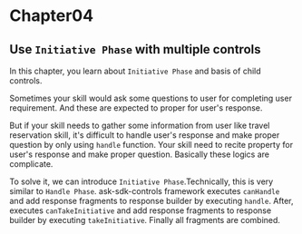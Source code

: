 # Chapter04

## Use `Initiative Phase` with multiple controls

In this chapter, you learn about `Initiative Phase` and basis of child controls.

Sometimes your skill would ask some questions to user for completing user requirement.  And these are expected to proper for user's response.

But if your skill needs to gather some information from user like travel reservation skill, it's difficult to handle user's response and make proper question by only using `handle` function. Your skill need to recite property for user's response and make proper question. Basically these logics are complicate.

To solve it, we can introduce `Initiative Phase`.Technically, this is very similar to `Handle Phase`. ask-sdk-controls framework executes `canHandle` and add response fragments to response builder by executing `handle`. After, executes `canTakeInitiative` and add response fragments to response builder by executing `takeInitiative`. Finally all fragments are combined.
